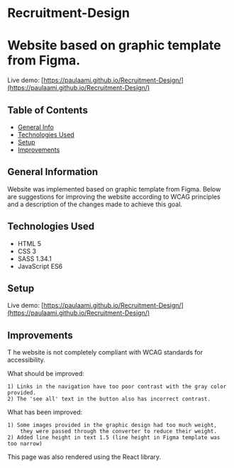 # Recruitment-Design

# Website based on graphic template from Figma.

  Live demo: [https://paulaami.github.io/Recruitment-Design/](https://paulaami.github.io/Recruitment-Design/)


## Table of Contents
* [General Info](#general-information)
* [Technologies Used](#technologies-used)
* [Setup](#setup)
* [Improvements](#improvements)



## General Information

  Website was implemented based on graphic template from Figma. 
  Below are suggestions for improving the website according to WCAG principles and a description of the changes made to achieve this goal.

## Technologies Used

- HTML 5
- CSS 3
- SASS 1.34.1
- JavaScript ES6


## Setup
  Live demo: [https://paulaami.github.io/Recruitment-Design/](https://paulaami.github.io/Recruitment-Design/)

## Improvements

T he website is not completely compliant with WCAG standards for accessibility.

  What should be improved:

    1) Links in the navigation have too poor contrast with the gray color provided. 
    2) The 'see all' text in the button also has incorrect contrast.

  What has been improved:

    1) Some images provided in the graphic design had too much weight, 
        they were passed through the converter to reduce their weight.
    2) Added line height in text 1.5 (line height in Figma template was too narrow)

This page was also rendered using the React library.
